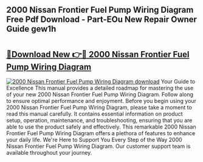## 2000 Nissan Frontier Fuel Pump Wiring Diagram Free Pdf Download - Part-EOu New Repair Owner Guide gew1h

# <h2><a href="http://dfj99fy.blite.top/?on=2000+Nissan+Frontier+Fuel+Pump+Wiring+Diagram">🔗Download New 👉🔴 2000 Nissan Frontier Fuel Pump Wiring Diagram</a></h2>

[![2000 Nissan Frontier Fuel Pump Wiring Diagram download](https://i.imgur.com/lujVjoI.png)](http://dfj99fy.blite.top/?on=2000+Nissan+Frontier+Fuel+Pump+Wiring+Diagram)
Your Guide to Excellence This manual provides a detailed roadmap for mastering the use of your new 2000 Nissan Frontier Fuel Pump Wiring Diagram. Follow along to ensure optimal performance and enjoyment. Before you begin using your 2000 Nissan Frontier Fuel Pump Wiring Diagram, please take a moment to read this manual carefully. It contains essential information on product setup, operation, maintenance, and troubleshooting, ensuring that you are able to use the product safely and effectively. This remarkable 2000 Nissan Frontier Fuel Pump Wiring Diagram offers a plethora of features to enhance your daily life. We're Here to Support You Every Step of the Way 2000 Nissan Frontier Fuel Pump Wiring Diagram. Our customer support team is available throughout your journey.
